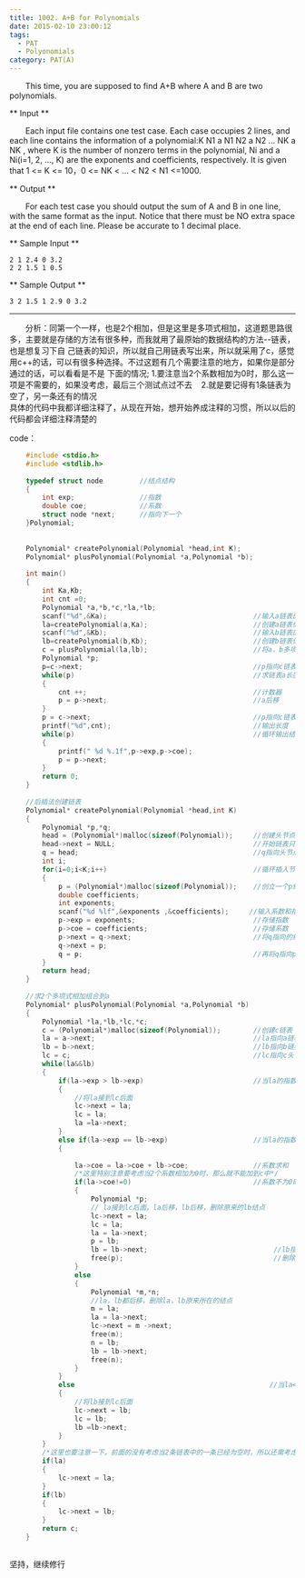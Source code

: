 ```yaml
---
title: 1002. A+B for Polynomials
date: 2015-02-10 23:00:12
tags: 
  - PAT
  - Polyonomials
category: PAT(A)
---
```


&emsp;&emsp;This time, you are supposed to find A+B where A and B are two polynomials.

** Input **

&emsp;&emsp;Each input file contains one test case. Each case occupies 2 lines, and each line contains the information of a polynomial:K N1 a  N1  N2 a  N2  ... NK a NK  , where K is the number of nonzero terms in the polynomial, Ni and a  Ni(i=1, 2, ..., K) are the exponents and coefficients, respectively. It is given that 1 <= K <= 10，0 <= NK < ... < N2 < N1 <=1000.
<!-- more -->
** Output **

&emsp;&emsp;For each test case you should output the sum of A and B in one line, with the same format as the input. Notice that there must be NO extra space at the end of each line. Please be accurate to 1 decimal place.

** Sample Input **
    
    
    2 1 2.4 0 3.2
    2 2 1.5 1 0.5
    

** Sample Output **
    
    
    3 2 1.5 1 2.9 0 3.2
    

* * *

&emsp;&emsp;分析：同第一个一样，也是2个相加，但是这里是多项式相加，这道题思路很多，主要就是存储的方法有很多种，而我就用了最原始的数据结构的方法--链表，也是想复习下自
己链表的知识，所以就自己用链表写出来，所以就采用了c，感觉用c++的话，可以有很多种选择。不过这题有几个需要注意的地方，如果你是部分通过的话，可以看看是不是
下面的情况; 1.要注意当2个系数相加为0时，那么这一项是不需要的，如果没考虑，最后三个测试点过不去    2.就是要记得有1条链表为空了，另一条还有的情况  
具体的代码中我都详细注释了，从现在开始，想开始养成注释的习惯，所以以后的代码都会详细注释清楚的

code：

    
```C++    
    #include <stdio.h>
    #include <stdlib.h>
    
    typedef struct node         //结点结构
    {
        int exp;                //指数
        double coe;             //系数
        struct node *next;      //指向下一个
    }Polynomial;
    
    
    Polynomial* createPolynomial(Polynomial *head,int K);
    Polynomial* plusPolynomial(Polynomial *a,Polynomial *b);
    
    int main()
    {
        int Ka,Kb;
        int cnt =0;
        Polynomial *a,*b,*c,*la,*lb;
        scanf("%d",&Ka);                                    //输入a链表的长度
        la=createPolynomial(a,Ka);                          //创建a链表储存a多项式
        scanf("%d",&Kb);                                    //输入b链表的长度
        lb=createPolynomial(b,Kb);                          //创建b链表储存b多项式
        c = plusPolynomial(la,lb);                          //将a，b多项式相加
        Polynomial *p;
        p=c->next;                                          //p指向c链表第一个结点
        while(p)                                            //求链表a长度
        {
            cnt ++;                                         //计数器
            p = p->next;                                    //a后移
        }
        p = c->next;                                        //p指向c链表第一个结点
        printf("%d",cnt);                                   //输出长度
        while(p)                                            //循环输出结点
        {
            printf(" %d %.1f",p->exp,p->coe);
            p = p->next;
        }
        return 0;
    }
    
    //后插法创建链表
    Polynomial* createPolynomial(Polynomial *head,int K)
    {
        Polynomial *p,*q;
        head = (Polynomial*)malloc(sizeof(Polynomial));     //创建头节点a
        head->next = NULL;                                  //开始链表只有一个头节点
        q = head;                                           //q指向头节点
        int i;
        for(i=0;i<K;i++)                                    //循环插入节点
        {
            p = (Polynomial*)malloc(sizeof(Polynomial));    //创立一个p结点
            double coefficients;
            int exponents;
            scanf("%d %lf",&exponents ,&coefficients);     //输入系数和指数
            p->exp = exponents;                             //存储指数
            p->coe = coefficients;                          //存储系数
            p->next = q->next;                              //将q指向的结点连接到p的后面
            q->next = p;                                    
            q = p;                                          //再将q指向p所在的结点
        }
        return head;
    }
    
    //求2个多项式相加组合到a
    Polynomial* plusPolynomial(Polynomial *a,Polynomial *b)
    {
        Polynomial *la,*lb,*lc,*c;
        c = (Polynomial*)malloc(sizeof(Polynomial));        //创建c链表
        la = a->next;                                       //la指向a链表第一个结点
        lb = b->next;                                       //lb指向b链表第一个结点
        lc = c;                                             //lc指向c头节点
        while(la&&lb)
        {
            if(la->exp > lb->exp)                           //当la的指数大于lb时
            {
                //将la接到lc后面
                lc->next = la;
                lc = la;
                la =la->next;
            }
            else if(la->exp == lb->exp)                     //当la的指数大于lb时
            {
    
                la->coe = la->coe + lb->coe;                //系数求和
                /*这里特别注意要考虑当2个系数相加为0时，那么就不能加到c中*/
                if(la->coe!=0)                              //系数不为0时
                {
                    Polynomial *p;
                    // la接到lc后面，la后移，lb后移，删除原来的lb结点
                    lc->next = la;                          
                    lc = la;
                    la = la->next;
                    p = lb;
                    lb = lb->next;                               //lb指针后移
                    free(p);                                     //删除p结点
                }
                else
                {
                    Polynomial *m,*n;
                    //la，lb都后移，删除la，lb原来所在的结点
                    m = la;
                    la = la->next;
                    lc->next = m ->next;
                    free(m);
                    n = lb;
                    lb = lb->next;
                    free(n);
                }
            }
            else                                                //当la<lb时
            {
                //将lb接到lc后面
                lc->next = lb;
                lc = lb;
                lb =lb->next;
            }
        }
        /*这里也要注意一下，前面的没有考虑当2条链表中的一条已经为空时，所以还需考虑这种情况*/
        if(la)
        {
            lc->next = la;
        }
        if(lb)
        {
            lc->next = lb;
        }
        return c;
    }
    

```

坚持，继续修行

